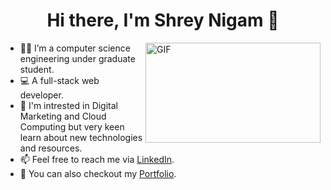 <h1 align="center"> Hi there, I'm Shrey Nigam 👋</h1>

<img align="right" alt="GIF" src="https://user-images.githubusercontent.com/54352598/112609294-639a3100-8e41-11eb-8768-d860b137e819.gif" width="280" height="160" />

- 👨‍🎓 I’m a computer science engineering under graduate student. 
- 💻 A full-stack web developer.
- 👯 I'm intrested in Digital Marketing and Cloud Computing but very keen learn about new technologies and resources.
- 📫 Feel free to reach me via [LinkedIn](https://www.linkedin.com/in/shrey-nigam-710b3983/).
- 🤗 You can also checkout my [Portfolio](https://shrey6162.netlify.app/).
<!--<br><br>-->
<!-- <img height="120" alt="Thanks for visiting me" width="200%" src="https://raw.githubusercontent.com/BrunnerLivio/brunnerlivio/master/images/marquee.svg" /> -->
<!--<p align="center"><a href="https://rzp.io/i/QZcOYt6bOa" target="_blank"><img height="20%" width="20%" src="https://user-images.githubusercontent.com/54352598/121683049-7a643180-cada-11eb-9c9a-20bdaed9b71a.jpg"/></a></p> -->

